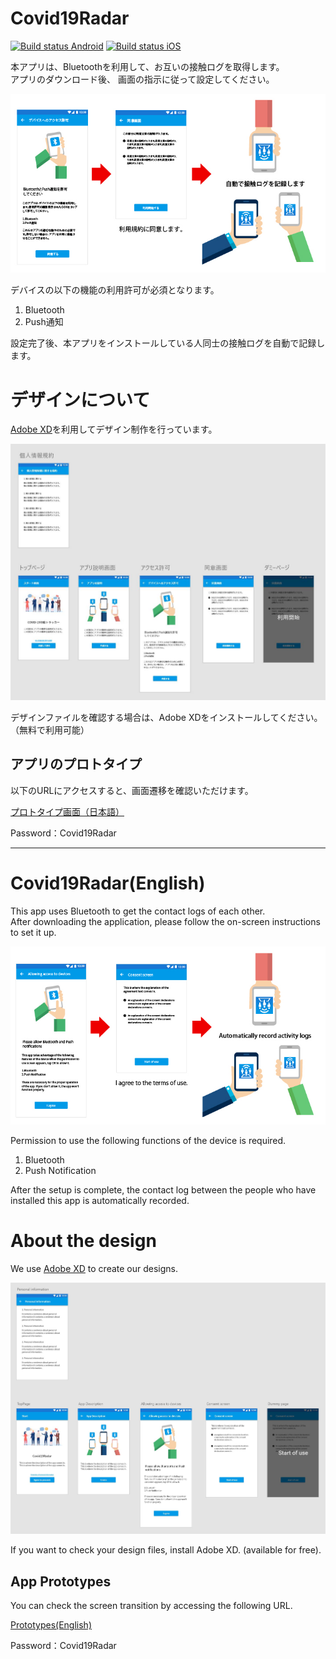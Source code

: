 # Covid19Radar
[![Build status Android](https://build.appcenter.ms/v0.1/apps/efc3977a-0879-4815-b5bf-e2b161801f08/branches/master/badge)](https://appcenter.ms)
[![Build status iOS](https://build.appcenter.ms/v0.1/apps/e2007c18-b3ed-4722-9964-402852ef78e5/branches/master/badge)](https://appcenter.ms)

本アプリは、Bluetoothを利用して、お互いの接触ログを取得します。  
アプリのダウンロード後、 画面の指示に従って設定してください。

![アプリ設定に関して](img/design00.jpg)

デバイスの以下の機能の利用許可が必須となります。 

1. Bluetooth
2. Push通知

設定完了後、本アプリをインストールしている人同士の接触ログを自動で記録します。


# デザインについて

[Adobe XD](https://www.adobe.com/jp/products/xd.html)を利用してデザイン制作を行っています。

![画面全体図](img/design01.jpg)

デザインファイルを確認する場合は、Adobe XDをインストールしてください。（無料で利用可能）


## アプリのプロトタイプ

以下のURLにアクセスすると、画面遷移を確認いただけます。

[プロトタイプ画面（日本語）](https://xd.adobe.com/view/f60f0c48-af7b-48cb-42c3-e74e64d07020-803e/?fullscreen)

Password：Covid19Radar

---

# Covid19Radar(English)

This app uses Bluetooth to get the contact logs of each other.  
After downloading the application, please follow the on-screen instructions to set it up.

![App settings](img/design00-en.jpg)

Permission to use the following functions of the device is required. 

1. Bluetooth
2. Push Notification

After the setup is complete, the contact log between the people who have installed this app is automatically recorded.


# About the design

We use [Adobe XD](https://www.adobe.com/jp/products/xd.html) to create our designs.

![Full screen view](img/design01-en.jpg)

If you want to check your design files, install Adobe XD. (available for free).


## App Prototypes

You can check the screen transition by accessing the following URL.

[Prototypes(English)](https://xd.adobe.com/view/37f0cf1d-ed5d-4328-5700-9c3f7c075307-41c1/?fullscreen)

Password：Covid19Radar
